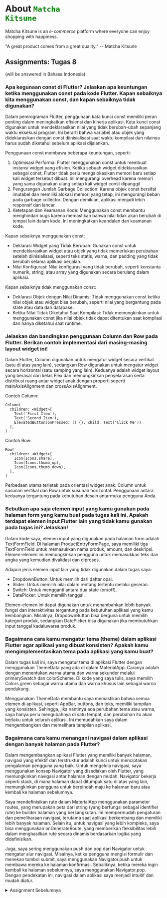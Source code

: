 # About <code style="color : green">Matcha Kitsune</code> 

Matcha Kitsune is an _e-commerce_ platform where everyone can enjoy shopping with happiness. <br>

"A great product comes from a great quality."
-- Matcha Kitsune

## Assignments: Tugas 8
(will be answered in Bahasa Indonesia)

### Apa kegunaan const di Flutter? Jelaskan apa keuntungan ketika menggunakan const pada kode Flutter. Kapan sebaiknya kita menggunakan const, dan kapan sebaiknya tidak digunakan?
Dalam pemrograman Flutter, penggunaan kata kunci const memiliki peran penting dalam meningkatkan efisiensi dan kinerja aplikasi. Kata kunci const digunakan untuk mendeklarasikan nilai yang tidak berubah-ubah sepanjang waktu eksekusi program. Ini berarti bahwa variabel atau objek yang dideklarasikan dengan const diinisialisasi saat waktu kompilasi dan nilainya harus sudah diketahui sebelum aplikasi dijalankan.

Penggunaan const membawa beberapa keuntungan, seperti:
1. Optimisasi Performa: Flutter menggunakan const untuk membuat instansi widget yang efisien. Ketika sebuah widget dideklarasikan sebagai const, Flutter tidak perlu mengalokasikan memori baru setiap kali widget tersebut dibuat. Ini mengurangi overhead karena memori yang sama digunakan ulang setiap kali widget const dipanggil
2. Pengurangan Jumlah Garbage Collection: Karena objek const bersifat imutabel dan memiliki alokasi memori yang tetap, ini mengurangi beban pada garbage collector. Dengan demikian, aplikasi menjadi lebih responsif dan lancar.
3. Ketetapan dan Keamanan Kode: Menggunakan const membantu menghindari bugs karena memastikan bahwa nilai tidak akan berubah di tempat lain dalam kode. Ini meningkatkan keandalan dan keamanan kode.

Kapan sebaiknya menggunakan const:
- Deklarasi Widget yang Tidak Berubah: Gunakan const untuk mendeklarasikan widget atau objek yang tidak memerlukan perubahan setelah diinisialisasi, seperti teks statis, warna, dan padding yang tidak berubah selama aplikasi berjalan.
- Nilai Konfigurasi: Nilai konfigurasi yang tidak berubah, seperti konstanta numerik, string, atau array yang digunakan secara berulang dalam aplikasi.

Kapan sebaiknya tidak menggunakan const:
- Deklarasi Objek dengan Nilai Dinamis: Tidak menggunakan const ketika nilai objek atau widget bisa berubah, seperti nilai yang bergantung pada state atau data dari database.
- Ketika Nilai Tidak Diketahui Saat Kompilasi: Tidak memungkinkan untuk menggunakan const jika nilai objek tidak dapat ditentukan saat kompilasi dan hanya diketahui saat runtime.


### Jelaskan dan bandingkan penggunaan Column dan Row pada Flutter. Berikan contoh implementasi dari masing-masing layout widget ini!
Dalam Flutter, Column digunakan untuk mengatur widget secara vertikal (satu di atas yang lain), sedangkan Row digunakan untuk mengatur widget secara horizontal (satu samping yang lain). Keduanya adalah widget layout yang berasal dari kelas Flex dan memungkinkan penyelarasan serta distribusi ruang antar widget anak dengan properti seperti mainAxisAlignment dan crossAxisAlignment.

Contoh Column:

```
Column(
  children: <Widget>[
    Text('First Item'),
    Text('Second Item'),
    ElevatedButton(onPressed: () {}, child: Text('Click Me'))
  ],
)
```

Contoh Row:
```
Row(
  children: <Widget>[
    Icon(Icons.share),
    Icon(Icons.thumb_up),
    Icon(Icons.thumb_down),
  ],
)
```

Perbedaan utama terletak pada orientasi widget anak: Column untuk susunan vertikal dan Row untuk susunan horizontal. Penggunaan antara keduanya tergantung pada kebutuhan desain antarmuka pengguna Anda.


### Sebutkan apa saja elemen input yang kamu gunakan pada halaman form yang kamu buat pada tugas kali ini. Apakah terdapat elemen input Flutter lain yang tidak kamu gunakan pada tugas ini? Jelaskan!
Dalam kode saya, elemen input yang digunakan pada halaman form adalah TextFormField. Di halaman ProductEntryFormPage, saya memiliki tiga TextFormField untuk memasukkan nama produk, amount, dan deskripsi. Elemen-elemen ini memungkinkan pengguna untuk memasukkan teks dan angka yang kemudian divalidasi dan diproses.

Adapun jenis elemen input lain yang tidak digunakan dalam tugas saya:

- DropdownButton: Untuk memilih dari daftar opsi.
- Slider: Untuk memilih nilai dalam rentang tertentu melalui geseran.
- Switch: Untuk mengganti antara dua state (on/off).
- DatePicker: Untuk memilih tanggal.

Elemen-elemen ini dapat digunakan untuk menambahkan lebih banyak fungsi dan interaktivitas tergantung pada kebutuhan aplikasi yang kamu kembangkan. Misalnya, DropdownButton bisa berguna untuk memilih kategori produk, sedangkan DatePicker bisa digunakan jika membutuhkan input tanggal kadaluwarsa produk.


### Bagaimana cara kamu mengatur tema (theme) dalam aplikasi Flutter agar aplikasi yang dibuat konsisten? Apakah kamu mengimplementasikan tema pada aplikasi yang kamu buat?
Dalam tugas kali ini, saya mengatur tema di aplikasi Flutter dengan menggunakan ThemeData yang ada di dalam MaterialApp. Caranya adalah dengan menentukan warna utama dan warna sekunder melalui primarySwatch dan colorScheme. Di kode yang saya tulis, saya memilih Colors.green sebagai warna utama dan warna khusus lain sebagai warna pendukung.

Menggunakan ThemeData membantu saya memastikan bahwa semua elemen di aplikasi, seperti AppBar, buttons, dan teks, memiliki tampilan yang konsisten. Sehingga, jika nantinya ada perubahan tema atau warna, saya hanya perlu mengubahnya di satu tempat, dan perubahan itu akan berlaku untuk seluruh aplikasi. Ini memudahkan saya dalam mengembangkan dan memelihara tampilan aplikasi.


### Bagaimana cara kamu menangani navigasi dalam aplikasi dengan banyak halaman pada Flutter?
Dalam mengembangkan aplikasi Flutter yang memiliki banyak halaman, navigasi yang efektif dan terstruktur adalah kunci untuk menciptakan pengalaman pengguna yang baik. Untuk mengelola navigasi, saya menggunakan konsep Navigator yang disediakan oleh Flutter, yang memungkinkan navigasi antar halaman dengan mudah. Navigator bekerja seperti stack, di mana halaman dapat ditumpuk satu di atas yang lain, memungkinkan pengguna untuk berpindah maju ke halaman baru atau kembali ke halaman sebelumnya.

Saya mendefinisikan rute dalam MaterialApp menggunakan parameter routes, yang merupakan peta dari string (yang berfungsi sebagai identifier rute) ke builder halaman yang bersangkutan. Ini mempermudah pengaturan dan pemeliharaan navigasi, terutama saat aplikasi berkembang dan memiliki lebih banyak halaman. Selain itu, untuk navigasi yang lebih kompleks, saya bisa menggunakan onGenerateRoute, yang memberikan fleksibilitas lebih dalam menghasilkan rute secara dinamis berdasarkan logika yang didefinisikan.

Juga, saya sering menggunakan push dan pop dari Navigator untuk mengatur alur navigasi. Misalnya, ketika pengguna mengisi formulir dan menekan tombol submit, saya menggunakan Navigator.push untuk membawa mereka ke halaman konfirmasi. Sebaliknya, ketika mereka ingin kembali ke halaman sebelumnya, saya menggunakan Navigator.pop. Dengan pendekatan ini, navigasi dalam aplikasi saya menjadi intuitif dan mudah diatur.




<details>
  <summary>Assignment Sebelumnya</summary>

  <!-- Konten di sini akan disembunyikan di bawah toggle -->

  ## Assignments: Tugas 7
(will be answered in Bahasa Indonesia)

### Jelaskan apa yang dimaksud dengan stateless widget dan stateful widget, dan jelaskan perbedaan dari keduanya.
Stateless widget adalah widget yang tidak memiliki state atau kondisi yang berubah; ia bersifat statis dan hanya menampilkan data yang diterimanya, tanpa bereaksi terhadap perubahan data. Contohnya adalah widget yang hanya menampilkan teks atau ikon. Sebaliknya, stateful widget adalah widget yang memiliki state dan bisa berubah selama siklus hidupnya. Widget ini dapat merespon interaksi pengguna atau perubahan data yang terjadi, seperti teks input yang diperbarui atau tombol yang diklik. Perbedaan utamanya adalah stateless widget bersifat konstan dan tidak dapat diperbarui setelah dibangun, sedangkan stateful widget dapat diperbarui dan dikelola oleh sistem Flutter berdasarkan interaksi atau perubahan yang terjadi.

### Sebutkan widget apa saja yang kamu gunakan pada proyek ini dan jelaskan fungsinya.
Pada proyek ini, beberapa widget yang saya digunakan adalah:

- MaterialApp: Menjadi root aplikasi dan mengatur tema serta struktur dasar aplikasi
- Scaffold: Menyediakan struktur halaman, lengkap dengan AppBar dan body untuk konten utama.
- AppBar: Menampilkan bar atas halaman dengan judul "Matcha Kitsune" dan background sesuai tema.
- Padding: Memberikan ruang atau jarak di sekitar widget tertentu untuk estetika dan keteraturan layout.
- Column: Menyusun widget secara vertikal dalam body halaman, memudahkan penyusunan elemen dari atas ke bawah.
- Row: Menyusun widget secara horizontal, digunakan di dalam InfoCard untuk menampilkan NPM, Name, dan Class secara berdampingan.
- InfoCard (custom): Menyimpan data statis seperti NPM, Name, dan Class dalam tampilan kartu dengan teks yang berformat.
- GridView.count: Membuat layout grid dengan tiga kolom yang berisi ItemCard secara otomatis sesuai data.
- Material: Digunakan di dalam ItemCard untuk membentuk kartu dengan warna latar belakang, memberikan kesan interaktif.
- InkWell: Membuat widget dalam ItemCard menjadi interaktif, memungkinkan aksi saat kartu ditekan (menampilkan SnackBar).
- Container: Mengatur layout dan padding dalam kartu serta InfoCard, memberikan kontrol penuh atas ukuran dan tata letak widget.
- Icon: Menampilkan ikon pada setiap item dalam ItemCard sebagai bagian visual utama.
- Text: Menampilkan teks dalam berbagai posisi, termasuk judul, konten kartu, dan pesan SnackBar.


### Apa fungsi dari setState()? Jelaskan variabel apa saja yang dapat terdampak dengan fungsi tersebut.
Fungsi setState() dalam Flutter digunakan untuk memperbarui UI secara dinamis ketika ada perubahan pada state dalam sebuah StatefulWidget. Dengan memanggil setState(), kita memberi tahu Flutter bahwa bagian UI terkait perlu di-render ulang agar menampilkan data terbaru. Variabel yang terdampak oleh setState() adalah variabel-variabel yang dideklarasikan sebagai bagian dari state widget, yaitu variabel yang secara langsung atau tidak langsung mempengaruhi tampilan UI. Misalnya, variabel counter untuk menghitung jumlah klik atau variabel teks yang menampilkan input pengguna—ketika nilainya berubah dan setState() dipanggil, maka UI akan merefleksikan nilai terbaru dari variabel tersebut.


### Jelaskan perbedaan antara const dengan final.
Perbedaan antara const dan final adalah terkait kapan nilainya ditentukan dan seberapa tetap nilainya. const digunakan jika kita sudah mengetahui nilainya dari awal dan nilainya tidak akan berubah. Bahkan semua yang ada di dalam objek tersebut juga tidak dapat diubah (benar-benar tetap). Sementara itu, final nilainya tetap, namun ditentukan saat program berjalan. Jadi, jika kita membutuhkan variabel yang nilainya tidak berubah tetapi baru mengetahui nilainya saat runtime, kita memakai final. Secara kesimpulan, const untuk nilai yang pasti dari awal, sedangkan final untuk nilai yang baru bisa kita ketahui saat program jalan, tapi tetap tidak dapat diubah setelah itu.


### Jelaskan bagaimana cara kamu mengimplementasikan checklist-checklist di atas.

Langkah 1: Pada langkah pertama, saya menambahkan data diri seperti NPM, nama, dan kelas ke dalam MyHomePage. Caranya dengan membuat variabel final yang menyimpan informasi ini langsung di kelas MyHomePage. Hal ini memastikan bahwa data diri tampil di halaman utama aplikasi.

Langkah 2: Selanjutnya, saya membuat widget InfoCard yang berfungsi untuk menampilkan data diri tersebut. InfoCard ini berbentuk kartu sederhana yang memuat judul dan isi, disusun secara vertikal menggunakan widget Card dan Column agar tampilan lebih rapi dan terstruktur.

Langkah 3: Setelah itu, saya menambahkan InfoCard ke dalam MyHomePage dengan menempatkan beberapa InfoCard dalam satu Row, sehingga NPM, nama, dan kelas tampil sejajar di bagian atas halaman. Penggunaan Row di sini memungkinkan elemen-elemen ini ditampilkan secara horizontal.

Langkah 4: Berikutnya, saya membuat widget ItemCard untuk menampilkan ikon dan teks setiap menu item. ItemCard ini menggunakan widget Material untuk memberikan latar belakang dan efek bayangan, serta InkWell untuk menangani aksi ketika pengguna menekan menu. Dengan ini, ItemCard bisa tampil interaktif saat digunakan.

Langkah 5: Terakhir, saya mengintegrasikan ItemCard ke dalam MyHomePage dengan menggunakan GridView.count, yang memungkinkan setiap ItemCard ditampilkan dalam bentuk grid yang responsif. Ini membuat halaman utama memiliki layout yang menampilkan informasi pengguna di bagian atas dan menu navigasi di bagian bawah dalam susunan grid.



</details>

